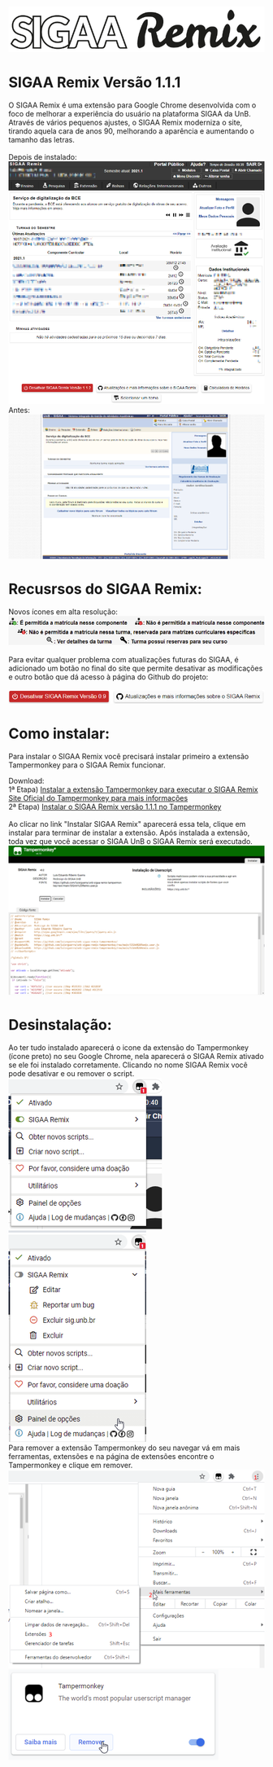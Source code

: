 ![Tela 1](fotos/logo.png)
# SIGAA Remix Versão 1.1.1
O SIGAA Remix é uma extensão para Google Chrome desenvolvida com o foco de melhorar a experiência do usuário na plataforma SIGAA da UnB. 
Através de vários pequenos ajustes, o SIGAA Remix moderniza o site, tirando aquela cara de anos 90, melhorando a aparência 
e aumentando o tamanho das letras.
<br>
<br>
Depois de instalado:
<br>
![Tela 1](fotos/tela1.png)
<br>
Antes:
<br>
![Tela 1](fotos/tela0.png)
<br>
# Recusrsos do SIGAA Remix:
Novos ícones em alta resolução:
<br>
![Tela 7](fotos/tela7.png)
<br>
<br>
Para evitar qualquer problema com atualizações futuras do SIGAA, é adicionado um botão no final do site que permite desativar as modificações e outro botão que dá acesso à página do Github do projeto:
<br>
<br>
![Tela 8](fotos/tela8.png)
<br>

# Como instalar:

Para instalar o SIGAA Remix você precisará instalar primeiro a extensão Tampermonkey para o SIGAA Remix funcionar.

Download:
<br>
1ª Etapa) [Instalar a extensão Tampermonkey para executar o SIGAA Remix](https://chrome.google.com/webstore/detail/dhdgffkkebhmkfjojejmpbldmpobfkfo)<br>
[Site Oficial do Tampermonkey para mais informações](https://www.tampermonkey.net/)<br>
2ª Etapa) [Instalar o SIGAA Remix versão 1.1.1 no Tampermonkey](https://github.com/luisrguerra/unb-sigaa-remix-tampermonkey/raw/main/SIGAA%20Remix.user.js)
<br>
<br>
Ao clicar no link "Instalar SIGAA Remix" aparecerá essa tela, clique em instalar para terminar de instalar a extensão. Após instalada a extensão, toda vez que você acessar o SIGAA UnB o SIGAA Remix será executado.
<br>
![Tela 2](fotos/tela2.png)
<br>
# Desinstalação:
Ao ter tudo instalado aparecerá o icone da extensão do Tampermonkey (ícone preto) no seu Google Chrome, nela aparecerá o SIGAA Remix ativado se ele foi instalado corretamente.
Clicando no nome SIGAA Remix você pode desativar e ou remover o script. 
<br>
![Tela 3](fotos/tela3.png)
![Tela 4](fotos/tela4.png)
<br>
Para remover a extensão Tampermonkey do seu navegar vá em mais ferramentas, extensões e na página de extensões encontre o Tampermonkey e clique em remover.
<br>
![Tela 5](fotos/tela5.png)
![Tela 6](fotos/tela6.png)
